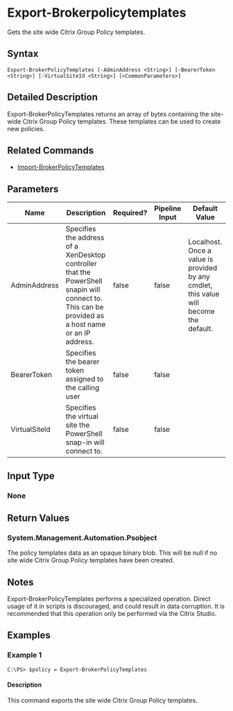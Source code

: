 ﻿
# Export-Brokerpolicytemplates
Gets the site wide Citrix Group Policy templates.
## Syntax
```
Export-BrokerPolicyTemplates [-AdminAddress <String>] [-BearerToken <String>] [-VirtualSiteId <String>] [<CommonParameters>]
```
## Detailed Description
Export-BrokerPolicyTemplates returns an array of bytes containing the site-wide Citrix Group Policy templates. These templates can be used to create new policies.


## Related Commands

* [Import-BrokerPolicyTemplates](../Import-BrokerPolicyTemplates/)
## Parameters
| Name   | Description | Required? | Pipeline Input | Default Value |
| --- | --- | --- | --- | --- |
| AdminAddress | Specifies the address of a XenDesktop controller that the PowerShell snapin will connect to. This can be provided as a host name or an IP address. | false | false | Localhost. Once a value is provided by any cmdlet, this value will become the default. |
| BearerToken | Specifies the bearer token assigned to the calling user | false | false |  |
| VirtualSiteId | Specifies the virtual site the PowerShell snap-in will connect to. | false | false |  |

## Input Type

### None

## Return Values

### System.Management.Automation.Psobject
The policy templates data as an opaque binary blob. This will be null if no site wide Citrix Group Policy templates have been created.
## Notes
Export-BrokerPolicyTemplates performs a specialized operation. Direct usage of it in scripts is discouraged, and could result in data corruption. It is recommended that this operation only be performed via the Citrix Studio.
## Examples

### Example 1
```
C:\PS> $policy = Export-BrokerPolicyTemplates
```
#### Description
This command exports the site wide Citrix Group Policy templates.
